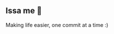## Issa me 👋
Making life easier, one commit at a time :)
<!--### About Me
I'm a graduate computer science student with a passion for creating programs that make people's daily lives easier. I have experience in various programming languages such as Python, Java, and C. 
<!--
### My Projects
I am currently working on some exciting projects that I will soon be making public on Github. These projects include:

       📝 A web-based resume editor enhanced by AI.
       
       🍝 A recipe manager and calorie tracking app.


If you would like to connect with me or learn more about my work, check out my [LinkedIn](https://www.linkedin.com/in/arsh-aps/) profile.
-->
<!--
**arsh-aps/arsh-aps** is a ✨ _special_ ✨ repository because its `README.md` (this file) appears on your GitHub profile.

Here are some ideas to get you started:

- 🔭 I’m currently working on ...
- 🌱 I’m currently learning ...
- 👯 I’m looking to collaborate on ...
- 🤔 I’m looking for help with ...
- 💬 Ask me about ...
- 📫 How to reach me: ...
- 😄 Pronouns: ...
- ⚡ Fun fact: ...
-->
